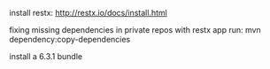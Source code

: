 install restx:
http://restx.io/docs/install.html

fixing missing dependencies in private repos with restx app run:
mvn dependency:copy-dependencies

install a 6.3.1 bundle


